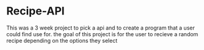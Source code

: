# Recipe-API
This was a 3 week project to pick a api and to create a program that a user could find use for. the goal of this project is for the user to recieve a random recipe depending on the options they select
